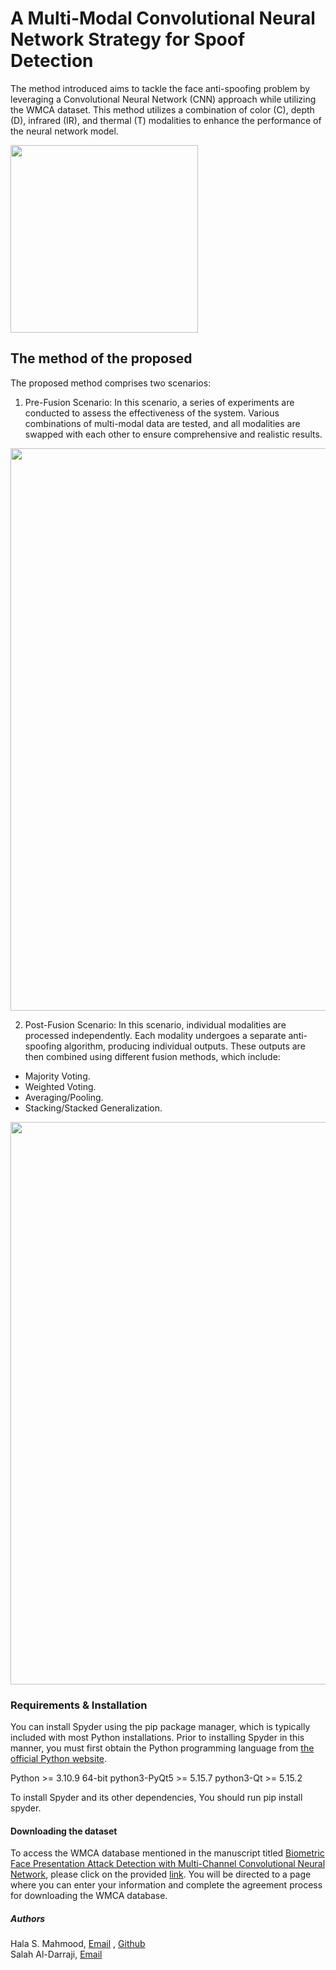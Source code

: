 # A Multi-Modal Convolutional Neural Network Strategy for Spoof Detection

The method introduced aims to tackle the face anti-spoofing problem by leveraging a Convolutional Neural Network (CNN) approach while utilizing the WMCA dataset. This method utilizes a combination of color (C), depth (D), infrared (IR), and thermal (T) modalities to enhance the performance of the neural network model.


<div>
<img src="https://github.com/halashaker91/FAS/assets/122183607/d0c24747-b123-4985-917a-1eb8596c4164" width="300">
</div>


## The method of the proposed

The proposed method comprises two scenarios:

1. Pre-Fusion Scenario:
In this scenario, a series of experiments are conducted to assess the effectiveness of the system. Various combinations of multi-modal data are tested, and all modalities are swapped with each other to ensure comprehensive and realistic results.

<div>
<img src="https://github.com/halashaker91/FAS/assets/122183607/a16ebfc1-ffe8-461e-a57c-1d92484d990b" width="900">
</div>


2. Post-Fusion Scenario:
In this scenario, individual modalities are processed independently. Each modality undergoes a separate anti-spoofing algorithm, producing individual outputs. These outputs are then combined using different fusion methods, which include:
* Majority Voting.
* Weighted Voting.
* Averaging/Pooling.
* Stacking/Stacked Generalization.

  
<div>
<img src="https://github.com/halashaker91/FAS/assets/122183607/4d39415c-5080-414e-89ef-748f89a652d7" width="900">
</div>


### Requirements & Installation

You can install Spyder using the pip package manager, which is typically included with most Python installations. Prior to installing Spyder in this manner, you must first obtain the Python programming language from [the official Python website](https://www.python.org/).

Python >= 3.10.9 64-bit
python3-PyQt5 >= 5.15.7
python3-Qt >= 5.15.2 

To install Spyder and its other dependencies, You should run pip install spyder. 


#### Downloading the dataset

To access the WMCA database mentioned in the manuscript titled [Biometric Face Presentation Attack Detection with Multi-Channel Convolutional Neural Network](https://ieeexplore.ieee.org/abstract/document/8714076/), please click on the provided [link](https://zenodo.org/record/4580313). You will be directed to a page where you can enter your information and complete the agreement process for downloading the WMCA database.


##### Authors
Hala S. Mahmood, [Email](hala.shaker@uobasrah.edu.iq) , [Github](https://github.com/halashaker91)     
Salah Al-Darraji, [Email](aldarraji@uobasrah.edu.iq)‬
